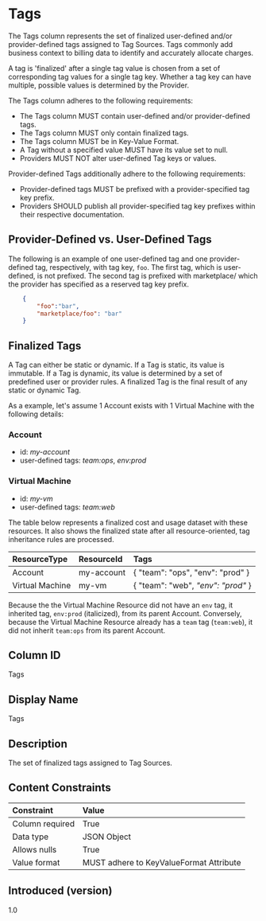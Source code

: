 # Tags

The Tags column represents the set of finalized user-defined and/or provider-defined tags assigned to Tag Sources.  Tags commonly add business context to billing data to identify and accurately allocate charges.

A tag is 'finalized' after a single tag value is chosen from a set of corresponding tag values for a single tag key.  Whether a tag key can have multiple, possible values is determined by the Provider.

The Tags column adheres to the following requirements:

* The Tags column MUST contain user-defined and/or provider-defined tags.
* The Tags column MUST only contain finalized tags.
* The Tags column MUST be in Key-Value Format.
* A Tag without a specified value MUST have its value set to null.
* Providers MUST NOT alter user-defined Tag keys or values.

Provider-defined Tags additionally adhere to the following requirements:

* Provider-defined tags MUST be prefixed with a provider-specified tag key prefix.
* Providers SHOULD publish all provider-specified tag key prefixes within their respective documentation.

## Provider-Defined vs. User-Defined Tags

The following is an example of one user-defined tag and one provider-defined tag, respectively, with tag key, `foo`.  The first tag, which is user-defined, is not prefixed. The second tag is prefixed with marketplace/ which the provider has specified as a reserved tag key prefix.

```json
    {
        "foo":"bar",
        "marketplace/foo": "bar"
    }
```

## Finalized Tags

A Tag can either be static or dynamic. If a Tag is static, its value is immutable. If a Tag is dynamic, its value is determined by a set of predefined user or provider rules. A finalized Tag is the final result of any static or dynamic Tag.

As a example, let's assume 1 Account exists with 1 Virtual Machine with the following details:

### Account

* id: *my-account*
* user-defined tags: *team:ops*, *env:prod*

### Virtual Machine

* id: *my-vm*
* user-defined tags: *team:web*

The table below represents a finalized cost and usage dataset with these resources.  It also shows the finalized state after all resource-oriented, tag inheritance rules are processed.

| ResourceType    | ResourceId | Tags                                        |
| :---------------| :----------| :-------------------------------------------|
| Account         | my-account | { "team": "ops", "env": "prod" }            |
| Virtual Machine | my-vm      | { "team": "web", *"env": "prod"* }          |

Because the the Virtual Machine Resource did not have an `env` tag, it inherited tag, `env:prod` (italicized), from its parent Account.  Conversely, because the Virtual Machine Resource already has a `team` tag (`team:web`), it did not inherit `team:ops` from its parent Account.

## Column ID

Tags

## Display Name

Tags

## Description

The set of finalized tags assigned to Tag Sources.

## Content Constraints

|    Constraint   |      Value       |
|:----------------|:-----------------|
| Column required | True             |
| Data type       | JSON Object      |
| Allows nulls    | True             |
| Value format    | MUST adhere to KeyValueFormat Attribute |

## Introduced (version)

1.0
